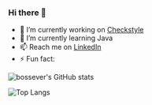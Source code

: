 ### Hi there 👋

- 🔭 I’m currently working on [Checkstyle](https://github.com/checkstyle/checkstyle)
- 🌱 I’m currently learning Java
- 📫 Reach me on [LinkedIn](https://www.linkedin.com/in/bossever)
- ⚡ Fun fact: 

![bossever's GitHub stats](https://github-readme-stats.vercel.app/api?username=bossever&show_icons=true&theme=vue&count_private=true&hide=stars&hide_border=true&include_all_commits=true&hide_rank=true&custom_title=bossever's+GitHub+stats)

![Top Langs](https://github-readme-stats.vercel.app/api/top-langs/?username=bossever&layout=compact)
